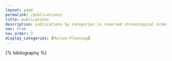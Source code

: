 ```yaml
---
layout: page
permalink: /publications/
title: publications
description: publications by categories in reversed chronological order. generated by jekyll-scholar.
nav: true
nav_order: 2
display_categories: [Morion-Planning]
---
```


<!-- _pages/publications.md -->
<div class="publications">

{% bibliography %}

</div>
